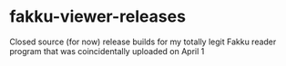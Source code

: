 # fakku-viewer-releases
Closed source (for now) release builds for my totally legit Fakku reader program that was coincidentally uploaded on April 1
